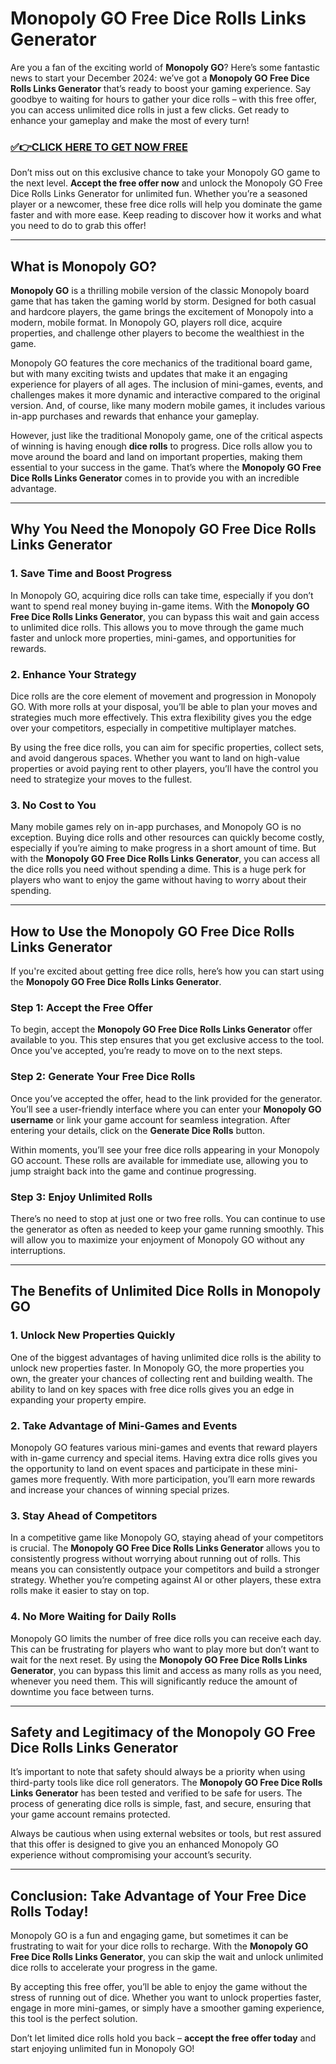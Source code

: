 # Monopoly GO Free Dice Rolls Links Generator

Are you a fan of the exciting world of **Monopoly GO**? Here’s some fantastic news to start your December 2024: we’ve got a **Monopoly GO Free Dice Rolls Links Generator** that’s ready to boost your gaming experience. Say goodbye to waiting for hours to gather your dice rolls – with this free offer, you can access unlimited dice rolls in just a few clicks. Get ready to enhance your gameplay and make the most of every turn!

### [✅👉CLICK HERE TO GET NOW FREE](https://verifysuper.xyz/m/go/)

Don’t miss out on this exclusive chance to take your Monopoly GO game to the next level. **Accept the free offer now** and unlock the Monopoly GO Free Dice Rolls Links Generator for unlimited fun. Whether you’re a seasoned player or a newcomer, these free dice rolls will help you dominate the game faster and with more ease. Keep reading to discover how it works and what you need to do to grab this offer!

---

## What is Monopoly GO?

**Monopoly GO** is a thrilling mobile version of the classic Monopoly board game that has taken the gaming world by storm. Designed for both casual and hardcore players, the game brings the excitement of Monopoly into a modern, mobile format. In Monopoly GO, players roll dice, acquire properties, and challenge other players to become the wealthiest in the game.

Monopoly GO features the core mechanics of the traditional board game, but with many exciting twists and updates that make it an engaging experience for players of all ages. The inclusion of mini-games, events, and challenges makes it more dynamic and interactive compared to the original version. And, of course, like many modern mobile games, it includes various in-app purchases and rewards that enhance your gameplay.

However, just like the traditional Monopoly game, one of the critical aspects of winning is having enough **dice rolls** to progress. Dice rolls allow you to move around the board and land on important properties, making them essential to your success in the game. That’s where the **Monopoly GO Free Dice Rolls Links Generator** comes in to provide you with an incredible advantage.

---

## Why You Need the Monopoly GO Free Dice Rolls Links Generator

### 1. **Save Time and Boost Progress**

In Monopoly GO, acquiring dice rolls can take time, especially if you don’t want to spend real money buying in-game items. With the **Monopoly GO Free Dice Rolls Links Generator**, you can bypass this wait and gain access to unlimited dice rolls. This allows you to move through the game much faster and unlock more properties, mini-games, and opportunities for rewards.

### 2. **Enhance Your Strategy**

Dice rolls are the core element of movement and progression in Monopoly GO. With more rolls at your disposal, you’ll be able to plan your moves and strategies much more effectively. This extra flexibility gives you the edge over your competitors, especially in competitive multiplayer matches. 

By using the free dice rolls, you can aim for specific properties, collect sets, and avoid dangerous spaces. Whether you want to land on high-value properties or avoid paying rent to other players, you’ll have the control you need to strategize your moves to the fullest.

### 3. **No Cost to You**

Many mobile games rely on in-app purchases, and Monopoly GO is no exception. Buying dice rolls and other resources can quickly become costly, especially if you’re aiming to make progress in a short amount of time. But with the **Monopoly GO Free Dice Rolls Links Generator**, you can access all the dice rolls you need without spending a dime. This is a huge perk for players who want to enjoy the game without having to worry about their spending.

---

## How to Use the Monopoly GO Free Dice Rolls Links Generator

If you're excited about getting free dice rolls, here’s how you can start using the **Monopoly GO Free Dice Rolls Links Generator**. 

### Step 1: **Accept the Free Offer**

To begin, accept the **Monopoly GO Free Dice Rolls Links Generator** offer available to you. This step ensures that you get exclusive access to the tool. Once you've accepted, you’re ready to move on to the next steps.

### Step 2: **Generate Your Free Dice Rolls**

Once you’ve accepted the offer, head to the link provided for the generator. You’ll see a user-friendly interface where you can enter your **Monopoly GO username** or link your game account for seamless integration. After entering your details, click on the **Generate Dice Rolls** button.

Within moments, you’ll see your free dice rolls appearing in your Monopoly GO account. These rolls are available for immediate use, allowing you to jump straight back into the game and continue progressing.

### Step 3: **Enjoy Unlimited Rolls**

There’s no need to stop at just one or two free rolls. You can continue to use the generator as often as needed to keep your game running smoothly. This will allow you to maximize your enjoyment of Monopoly GO without any interruptions.

---

## The Benefits of Unlimited Dice Rolls in Monopoly GO

### 1. **Unlock New Properties Quickly**

One of the biggest advantages of having unlimited dice rolls is the ability to unlock new properties faster. In Monopoly GO, the more properties you own, the greater your chances of collecting rent and building wealth. The ability to land on key spaces with free dice rolls gives you an edge in expanding your property empire.

### 2. **Take Advantage of Mini-Games and Events**

Monopoly GO features various mini-games and events that reward players with in-game currency and special items. Having extra dice rolls gives you the opportunity to land on event spaces and participate in these mini-games more frequently. With more participation, you’ll earn more rewards and increase your chances of winning special prizes.

### 3. **Stay Ahead of Competitors**

In a competitive game like Monopoly GO, staying ahead of your competitors is crucial. The **Monopoly GO Free Dice Rolls Links Generator** allows you to consistently progress without worrying about running out of rolls. This means you can consistently outpace your competitors and build a stronger strategy. Whether you’re competing against AI or other players, these extra rolls make it easier to stay on top.

### 4. **No More Waiting for Daily Rolls**

Monopoly GO limits the number of free dice rolls you can receive each day. This can be frustrating for players who want to play more but don’t want to wait for the next reset. By using the **Monopoly GO Free Dice Rolls Links Generator**, you can bypass this limit and access as many rolls as you need, whenever you need them. This will significantly reduce the amount of downtime you face between turns.

---

## Safety and Legitimacy of the Monopoly GO Free Dice Rolls Links Generator

It’s important to note that safety should always be a priority when using third-party tools like dice roll generators. The **Monopoly GO Free Dice Rolls Links Generator** has been tested and verified to be safe for users. The process of generating dice rolls is simple, fast, and secure, ensuring that your game account remains protected.

Always be cautious when using external websites or tools, but rest assured that this offer is designed to give you an enhanced Monopoly GO experience without compromising your account’s security.

---

## Conclusion: Take Advantage of Your Free Dice Rolls Today!

Monopoly GO is a fun and engaging game, but sometimes it can be frustrating to wait for your dice rolls to recharge. With the **Monopoly GO Free Dice Rolls Links Generator**, you can skip the wait and unlock unlimited dice rolls to accelerate your progress in the game.

By accepting this free offer, you’ll be able to enjoy the game without the stress of running out of dice. Whether you want to unlock properties faster, engage in more mini-games, or simply have a smoother gaming experience, this tool is the perfect solution.

Don’t let limited dice rolls hold you back – **accept the free offer today** and start enjoying unlimited fun in Monopoly GO!
